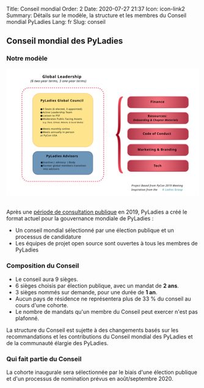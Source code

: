 Title: Conseil mondial
Order: 2
Date: 2020-07-27 21:37
Icon: icon-link2
Summary: Détails sur le modèle, la structure et les membres du Conseil mondial PyLadies
Lang: fr
Slug: conseil

## Conseil mondial des PyLadies

### Notre modèle

<div class="float-center container">
  <img src="/images/council/council-structure-II.svg"
     alt="PyLadies governance structure" width="900px" />
</div>

<br>

Après une [période de consultation publique](https://github.com/pyladies/global-organizing/issues/11) en 2019, PyLadies a créé le format actuel pour la gouvernance mondiale de PyLadies :

- Un conseil mondial sélectionné par une élection publique et un processus de candidature
- Les équipes de projet open source sont ouvertes à tous les membres de PyLadies

### Composition du Conseil

- Le conseil aura 9 sièges.
- 6 sièges choisis par élection publique, avec un mandat de **2 ans**.
- 3 sièges nommés sur demande, pour une durée de **1 an**.
- Aucun pays de résidence ne représentera plus de 33 % du conseil au cours d'une cohorte.
- Le nombre de mandats qu'un membre du Conseil peut exercer n'est pas plafonné.

La structure du Conseil est sujette à des changements basés sur les recommandations et les contributions du Conseil mondial des PyLadies et de la communauté élargie des PyLadies.

### Qui fait partie du Conseil

La cohorte inaugurale sera sélectionnée par le biais d'une élection publique et d'un processus de nomination prévus en août/septembre 2020.
